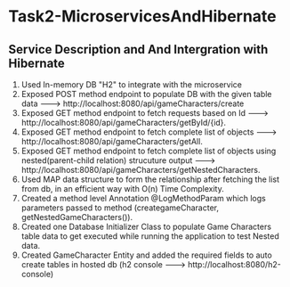 # Task2-MicroservicesAndHibernate

## Service Description and And Intergration with Hibernate 
1. Used In-memory DB "H2" to integrate with the microservice
2. Exposed POST method endpoint to populate DB with the given table data ---> http://localhost:8080/api/gameCharacters/create
3. Exposed GET method endpoint to fetch requests based on Id ---> http://localhost:8080/api/gameCharacters/getById/{id}.
4. Exposed GET method endpoint to fetch complete list of objects ---> http://localhost:8080/api/gameCharacters/getAll.
5. Exposed GET method endpoint to fetch complete list of objects using nested(parent-child relation) strucuture output ---> http://localhost:8080/api/gameCharacters/getNestedCharacters.
6. Used MAP data structure to form the relationship after fetching the list from db, in an efficient way with O(n) Time Complexity.
7. Created a method level Annotation @LogMethodParam which logs parameters passed to method (creategameCharacter, getNestedGameCharacters()).
8. Created one Database Initializer Class to populate Game Characters table data to get executed while running the application to test Nested data.
9. Created GameCharacter Entity and added the required fields to auto create tables in hosted db (h2 console ---> http://localhost:8080/h2-console)

